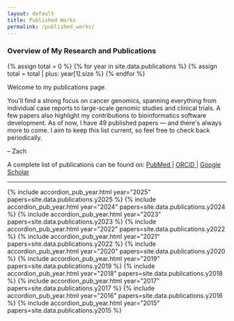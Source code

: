 ```yaml
---
layout: default
title: Published Works
permalink: /published_works/
---
```


### Overview of My Research and Publications

{% assign total = 0 %}
{% for year in site.data.publications %}
  {% assign total = total | plus: year[1].size %}
{% endfor %}

Welcome to my publications page.

You'll find a strong focus on cancer genomics, spanning everything from individual case reports to large-scale genomic studies and clinical trials. A few papers also highlight my contributions to bioinformatics software development. As of now, I have 49 published papers — and there's always more to come. I aim to keep this list current, so feel free to check back periodically.

– Zach

A complete list of publications can be found on:
<a href="https://www.ncbi.nlm.nih.gov/myncbi/zach.skidmore.1/bibliography/public/">
PubMed <i class="fa-solid fa-book"></i>
</a>
 | 
<a href="https://www.ncbi.nlm.nih.gov/myncbi/zach.skidmore.1/bibliography/public/">
ORCiD <i class="fa-brands fa-orcid"></i>
</a>
 | 
<a href="https://www.ncbi.nlm.nih.gov/myncbi/zach.skidmore.1/bibliography/public/">
Google Scholar <i class="fa-solid fa-file-lines"></i>
</a>

<hr>

<div class="container my-5">
  <div class="accordion" id="pubAccordion">
    {% include accordion_pub_year.html year="2025" papers=site.data.publications.y2025 %}
    {% include accordion_pub_year.html year="2024" papers=site.data.publications.y2024 %}
    {% include accordion_pub_year.html year="2023" papers=site.data.publications.y2023 %}
    {% include accordion_pub_year.html year="2022" papers=site.data.publications.y2022 %}
    {% include accordion_pub_year.html year="2021" papers=site.data.publications.y2022 %}
    {% include accordion_pub_year.html year="2020" papers=site.data.publications.y2020 %}
    {% include accordion_pub_year.html year="2019" papers=site.data.publications.y2019 %}
    {% include accordion_pub_year.html year="2018" papers=site.data.publications.y2018 %}
    {% include accordion_pub_year.html year="2017" papers=site.data.publications.y2017 %}
    {% include accordion_pub_year.html year="2016" papers=site.data.publications.y2016 %}
    {% include accordion_pub_year.html year="2015" papers=site.data.publications.y2015 %}
  </div>
</div>